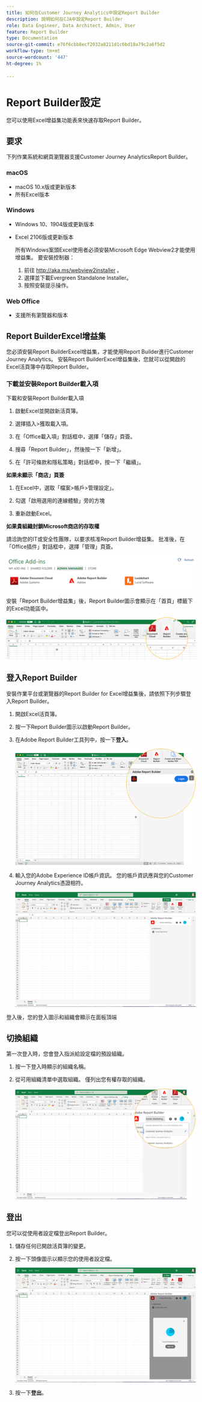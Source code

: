 ```yaml
---
title: 如何在Customer Journey Analytics中設定Report Builder
description: 說明如何在CJA中設定Report Builder
role: Data Engineer, Data Architect, Admin, User
feature: Report Builder
type: Documentation
source-git-commit: e76f6cbb8ecf2032a8211d1c6bd18a79c2a6f5d2
workflow-type: tm+mt
source-wordcount: '447'
ht-degree: 1%

---
```



# Report Builder設定

您可以使用Excel增益集功能表來快速存取Report Builder。

## 要求

下列作業系統和網頁瀏覽器支援Customer Journey AnalyticsReport Builder。

### macOS

- macOS 10.x版或更新版本
- 所有Excel版本

### Windows

- Windows 10、1904版或更新版本
- Excel 2106版或更新版本

   所有Windows案頭Excel使用者必須安裝Microsoft Edge Webview2才能使用增益集。 要安裝控制器：

   1. 前往 <http://aka.ms/webview2installer> 。
   1. 選擇並下載Evergreen Standalone Installer。
   1. 按照安裝提示操作。

### Web Office

- 支援所有瀏覽器和版本


## Report BuilderExcel增益集

您必須安裝Report BuilderExcel增益集，才能使用Report Builder進行Customer Journey Analytics。 安裝Report BuilderExcel增益集後，您就可以從開啟的Excel活頁簿中存取Report Builder。

### 下載並安裝Report Builder載入項

下載和安裝Report Builder載入項

1. 啟動Excel並開啟新活頁簿。

1. 選擇插入>獲取載入項。

1. 在「Office載入項」對話框中，選擇「儲存」頁簽。

1. 搜尋「Report Builder」，然後按一下「新增」。

1. 在「許可條款和隱私策略」對話框中，按一下「繼續」。

**如果未顯示「商店」頁簽**

1. 在Excel中，選取「檔案>帳戶>管理設定」。

1. 勾選「啟用選用的連線體驗」旁的方塊

1. 重新啟動Excel。

**如果貴組織封鎖Microsoft商店的存取權**

請洽詢您的IT或安全性團隊，以要求核准Report Builder增益集。 批准後，在「Office插件」對話框中，選擇「管理」頁簽。

![](./assets/image1.png)

安裝「Report Builder增益集」後，Report Builder圖示會顯示在「首頁」標籤下的Excel功能區中。

![](./assets/rb_app_icon.png)

## 登入Report Builder

安裝作業平台或瀏覽器的Report Builder for Excel增益集後，請依照下列步驟登入Report Builder。

1. 開啟Excel活頁簿。

1. 按一下Report Builder圖示以啟動Report Builder。

1. 在Adobe Report Builder工具列中，按一下&#x200B;**登入**。

   ![](./assets/rb_login.png)

1. 輸入您的Adobe Experience ID帳戶資訊。 您的帳戶資訊應與您的Customer Journey Analytics憑證相符。

   ![](./assets/image4.png)

登入後，您的登入圖示和組織會顯示在面板頂端

## 切換組織

第一次登入時，您會登入指派給設定檔的預設組織。

1. 按一下登入時顯示的組織名稱。

1. 從可用組織清單中選取組織。 僅列出您有權存取的組織。

   ![](./assets/image5.png)

## 登出

您可以從使用者設定檔登出Report Builder。

1. 儲存任何已開啟活頁簿的變更。

1. 按一下頭像圖示以顯示您的使用者設定檔。

   ![](./assets/image6.png)

1. 按一下&#x200B;**登出**。
